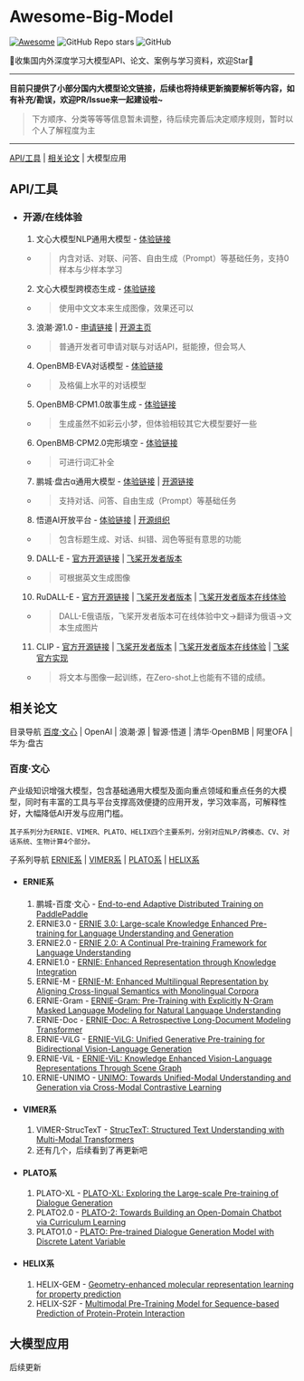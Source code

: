 # Awesome-Big-Model

[![Awesome](https://cdn.rawgit.com/sindresorhus/awesome/d7305f38d29fed78fa85652e3a63e154dd8e8829/media/badge.svg)](https://github.com/Awesome-DeepLearning/Big-Model-Collection)
![GitHub Repo stars](https://img.shields.io/github/stars/GT-ZhangAcer/Awesome-Big-Model)
![GitHub](https://img.shields.io/github/license/GT-ZhangAcer/Awesome-Big-Model)

📖收集国内外深度学习大模型API、论文、案例与学习资料，欢迎Star🌟

---

**目前只提供了小部分国内大模型论文链接，后续也将持续更新摘要解析等内容，如有补充/勘误，欢迎PR/Issue来一起建设啦~**

> 下方顺序、分类等等等信息暂未调整，待后续完善后决定顺序规则，暂时以个人了解程度为主
---

[API/工具](https://github.com/GT-ZhangAcer/Awesome-Big-Model/README.md#API工具) | [相关论文](https://github.com/GT-ZhangAcer/Awesome-Big-Model/README.md#相关论文) | 大模型应用

## API/工具
* ### 开源/在线体验
  1. 文心大模型NLP通用大模型    - [体验链接](https://wenxin.baidu.com/wenxin/ernie)   
    * > 内含对话、对联、问答、自由生成（Prompt）等基础任务，支持0样本与少样本学习    
  2. 文心大模型跨模态生成       - [体验链接](https://wenxin.baidu.com/wenxin/ernie-vilg)  
    * > 使用中文文本来生成图像，效果还可以    
  3. 浪潮·源1.0              - [申请链接](https://air.inspur.com/home) | [开源主页](https://github.com/Shawn-Inspur/Yuan-1.0)  
    * > 普通开发者可申请对联与对话API，挺能撩，但会骂人  
  4. OpenBMB·EVA对话模型      - [体验链接](https://www.openbmb.org/models/eva)  
    * > 及格偏上水平的对话模型  
  5. OpenBMB·CPM1.0故事生成   - [体验链接](https://www.openbmb.org/models/cpm1)  
    * > 生成虽然不如彩云小梦，但体验相较其它大模型要好一些  
  6. OpenBMB·CPM2.0完形填空   - [体验链接](https://www.openbmb.org/models/cpm2)
    * > 可进行词汇补全  
  7. 鹏城·盘古α通用大模型      - [体验链接](https://pangu-alpha.openi.org.cn/) | [开源链接](https://git.openi.org.cn/PCL-Platform.Intelligence/PanGu-Alpha)  
    * > 支持对话、问答、自由生成（Prompt）等基础任务  
  8. 悟道AI开放平台           - [体验链接](https://open.wudaoai.com/openpower) | [开源组织](https://github.com/BAAI-WuDao)  
    * > 包含标题生成、对话、纠错、润色等挺有意思的功能  
  9. DALL-E                  - [官方开源链接](https://github.com/openai/DALL-E) | [飞桨开发者版本](https://github.com/AgentMaker/Paddle-DALL-E)
    * > 可根据英文生成图像
  10. RuDALL-E              - [官方开源链接](https://github.com/sberbank-ai) | [飞桨开发者版本](https://github.com/AgentMaker/ru-dalle-paddle) | [飞桨开发者版本在线体验](https://aistudio.baidu.com/aistudio/projectdetail/2684828)
    * > DALL-E俄语版，飞桨开发者版本可在线体验中文->翻译为俄语->文本生成图片
   11. CLIP                 - [官方开源链接](https://github.com/openai/CLIP) | [飞桨开发者版本](https://github.com/AgentMaker/Paddle-CLIP) | [飞桨开发者版本在线体验](https://aistudio.baidu.com/aistudio/projectdetail/1644724) | [飞桨官方实现](https://github.com/PaddlePaddle/PASSL)
    * > 将文本与图像一起训练，在Zero-shot上也能有不错的成绩。
    
## 相关论文
目录导航 [百度·文心](https://github.com/GT-ZhangAcer/Awesome-Big-Model/README.md##百度文心) | OpenAI | 浪潮·源 | 智源·悟道 | 清华·OpenBMB | 阿里OFA | 华为·盘古
### 百度·文心
产业级知识增强大模型，包含基础通用大模型及面向重点领域和重点任务的大模型，同时有丰富的工具与平台支撑高效便捷的应用开发，学习效率高，可解释性好，大幅降低AI开发与应用门槛。

```其子系列分为ERNIE、VIMER、PLATO、HELIX四个主要系列，分别对应NLP/跨模态、CV、对话系统、生物计算4个部分。```

子系列导航 [ERNIE系](https://github.com/GT-ZhangAcer/Awesome-Big-Model/README.md#ERNIE系) | [VIMER系](https://github.com/GT-ZhangAcer/Awesome-Big-Model/README.md#VIMER系) | [PLATO系](https://github.com/GT-ZhangAcer/Awesome-Big-Model/README.md#VIMER系) | [HELIX系](https://github.com/GT-ZhangAcer/Awesome-Big-Model/README.md#HELIX系)

* #### ERNIE系
  1. 鹏城-百度·文心 - [End-to-end Adaptive Distributed Training on PaddlePaddle](https://arxiv.org/abs/2112.02752)
  2. ERNIE3.0 - [ERNIE 3.0: Large-scale Knowledge Enhanced Pre-training for Language Understanding and Generation](https://arxiv.org/abs/2107.02137)
  3. ERNIE2.0 - [ERNIE 2.0: A Continual Pre-training Framework for Language Understanding](https://arxiv.org/abs/1907.12412v1)
  4. ERNIE1.0 - [ERNIE: Enhanced Representation through Knowledge Integration](https://arxiv.org/abs/1904.09223)
  5. ERNIE-M - [ERNIE-M: Enhanced Multilingual Representation by Aligning Cross-lingual Semantics with Monolingual Corpora](https://arxiv.org/abs/2012.15674)
  6. ERNIE-Gram - [ERNIE-Gram: Pre-Training with Explicitly N-Gram Masked Language Modeling for Natural Language Understanding](https://aclanthology.org/2021.naacl-main.136)
  7. ERNIE-Doc - [ERNIE-Doc: A Retrospective Long-Document Modeling Transformer](https://arxiv.org/abs/2012.15688)
  8. ERNIE-ViLG - [ERNIE-ViLG: Unified Generative Pre-training for Bidirectional Vision-Language Generation](https://arxiv.org/abs/2112.15283.pdf)
  9. ERNIE-ViL - [ERNIE-ViL: Knowledge Enhanced Vision-Language Representations Through Scene Graph](https://arxiv.org/abs/2006.16934)
  10. ERNIE-UNIMO - [UNIMO: Towards Unified-Modal Understanding and Generation via Cross-Modal Contrastive Learning](https://arxiv.org/pdf/2012.15409.pdf)
* #### VIMER系
  1. VIMER-StrucTexT - [StrucTexT: Structured Text Understanding with Multi-Modal Transformers](https://arxiv.org/abs/2108.02923)
  2. 还有几个，后续看到了再更新吧
* #### PLATO系
  1. PLATO-XL - [PLATO-XL: Exploring the Large-scale Pre-training of Dialogue Generation](https://arxiv.org/abs/2109.09519)
  2. PLATO2.0 - [PLATO-2: Towards Building an Open-Domain Chatbot via Curriculum Learning](https://arxiv.org/abs/2006.16779)
  3. PLATO1.0 - [PLATO: Pre-trained Dialogue Generation Model with Discrete Latent Variable](https://arxiv.org/abs/1910.07931)
* #### HELIX系
  1. HELIX-GEM - [Geometry-enhanced molecular representation learning for property prediction](https://www.nature.com/articles/s42256-021-00438-4)
  2. HELIX-S2F - [Multimodal Pre-Training Model for Sequence-based Prediction of Protein-Protein Interaction](https://proceedings.mlr.press/v165/xue22a.html)


## 大模型应用
后续更新
